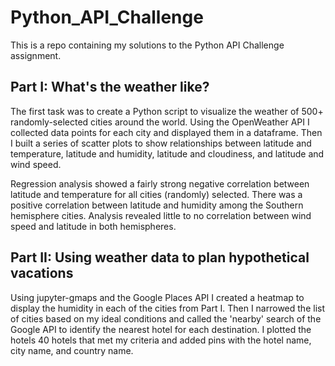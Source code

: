 # Python_API_Challenge
This is a repo containing my solutions to the Python API Challenge assignment.

## Part I: What's the weather like?
The first task was to create a Python script to visualize the weather of 500+ randomly-selected cities around the world. Using the OpenWeather API I collected data points for each city and displayed them in a dataframe. Then I built a series of scatter plots to show relationships between latitude and temperature, latitude and humidity, latitude and cloudiness, and latitude and wind speed.

Regression analysis showed a fairly strong negative correlation between latitude and temperature for all cities (randomly) selected. There was a positive correlation between latitude and humidity among the Southern hemisphere cities. Analysis revealed little to no correlation between wind speed and latitude in both hemispheres.

## Part II: Using weather data to plan hypothetical vacations
Using jupyter-gmaps and the Google Places API I created a heatmap to display the humidity in each of the cities from Part I. Then I narrowed the list of cities based on my ideal conditions and called the 'nearby' search of the Google API to identify the nearest hotel for each destination. I plotted the hotels 40 hotels that met my criteria and added pins with the hotel name, city name, and country name.


